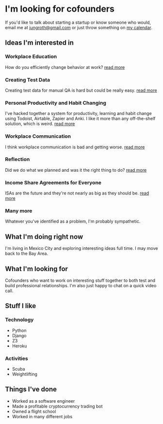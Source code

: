 # I'm looking for cofounders

If you'd like to talk about starting a startup or know someone who would, email me at [jungroth@gmail.com](mailto:jungroth@gmail.com) or just throw something on [my calendar](https://calendly.com/travisjungroth/30min).

## Ideas I'm interested in
### Workplace Education
How do you efficiently change behavior at work? [read more](/ideas/workplace-education)

### Creating Test Data
Creating test data for manual QA is hard but could be really easy. [read more](/ideas/creating-test-data)

### Personal Productivity and Habit Changing
I've hacked together a system for productivity, learning and habit change using Todoist, Airtable, Zapier and Anki. I like it more than any off-the-shelf solution, which is weird. [read more](/ideas/personal-productivity-and-habit-changing)

### Workplace Communication
I think workplace communication is bad and getting worse. [read more](/ideas/workplace-communication)

### Reflection
Did we do what we planned and was it the right thing to do? [read more](/ideas/reflection)

### Income Share Agreements for Everyone
ISAs are the future and they're not nearly as big as they should be. [read more](/ideas/income-share-agreements-for-everyone)

### Many more
Whatever you've identified as a problem, I'm probably sympathetic. 

## What I'm doing right now
I'm living in Mexico City and exploring interesting ideas full time. I may move back to the Bay Area.

## What I'm looking for
Cofounders who want to work on interesting stuff together to both test and build professional relationships. I'm also just happy to chat on a quick video call. 

## Stuff I like
### Technology
 * Python
 * Django
 * Z3
 * Heroku

### Activities
 * Scuba
 * Weightlifting
 
## Things I've done
 * Worked as a software engineer
 * Made a profitable cryptocurrency trading bot
 * Owned a flight school
 * Worked in many different jobs
